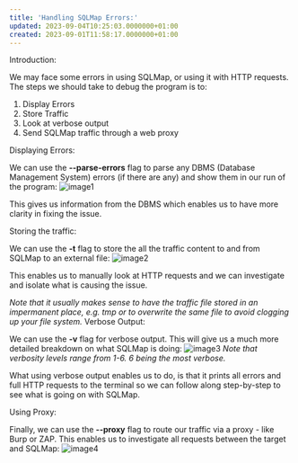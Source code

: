 ```yaml
---
title: 'Handling SQLMap Errors:'
updated: 2023-09-04T10:25:03.0000000+01:00
created: 2023-09-01T11:58:17.0000000+01:00
---
```


Introduction:

We may face some errors in using SQLMap, or using it with HTTP requests. The steps we should take to debug the program is to:

1.  Display Errors
2.  Store Traffic
3.  Look at verbose output
4.  Send SQLMap traffic through a web proxy

Displaying Errors:

We can use the **--parse-errors** flag to parse any DBMS (Database Management System) errors (if there are any) and show them in our run of the program:
![image1](../../../../_resources/image1-203.png)

This gives us information from the DBMS which enables us to have more clarity in fixing the issue.

Storing the traffic:

We can use the **-t** flag to store the all the traffic content to and from SQLMap to an external file:
![image2](../../../../_resources/image2-169.png)

This enables us to manually look at HTTP requests and we can investigate and isolate what is causing the issue.

*Note that it usually makes sense to have the traffic file stored in an impermanent place, e.g. tmp or to overwrite the same file to avoid clogging up your file system.*
Verbose Output:

We can use the **-v** flag for verbose output. This will give us a much more detailed breakdown on what SQLMap is doing:
![image3](../../../../_resources/image3-134.png)
*Note that verbosity levels range from 1-6. 6 being the most verbose.*

What using verbose output enables us to do, is that it prints all errors and full HTTP requests to the terminal so we can follow along step-by-step to see what is going on with SQLMap.

Using Proxy:

Finally, we can use the **--proxy** flag to route our traffic via a proxy - like Burp or ZAP. This enables us to investigate all requests between the target and SQLMap:
![image4](../../../../_resources/image4-109.png)

